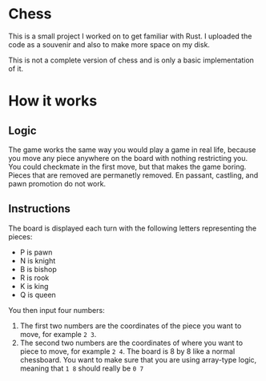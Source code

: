 # Chess

This is a small project I worked on to get familiar with Rust. I uploaded the code as a souvenir and also to make more space on my disk.

This is not a complete version of chess and is only a basic implementation of it.

# How it works

## Logic
The game works the same way you would play a game in real life, because you move any piece anywhere on the board with nothing restricting you. You could checkmate in the first move, but that makes the game boring. Pieces that are removed are permanetly removed. En passant, castling, and pawn promotion do not work.

## Instructions
The board is displayed each turn with the following letters representing the pieces:
* P is pawn
* N is knight
* B is bishop
* R is rook
* K is king
* Q is queen

You then input four numbers:
1. The first two numbers are the coordinates of the piece you want to move, for example `2 3`.
2. The second two numbers are the coordinates of where you want to piece to move, for example `2 4`.
The board is 8 by 8 like a normal chessboard. You want to make sure that you are using array-type logic, meaning that `1 8` should really be `0 7`

